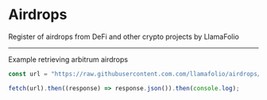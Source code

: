 # Airdrops

Register of airdrops from DeFi and other crypto projects by LlamaFolio

____
Example retrieving arbitrum airdrops

```js
const url = "https://raw.githubusercontent.com.com/llamafolio/airdrops/main/data/arbitrum.json";

fetch(url).then((response) => response.json()).then(console.log);
```
